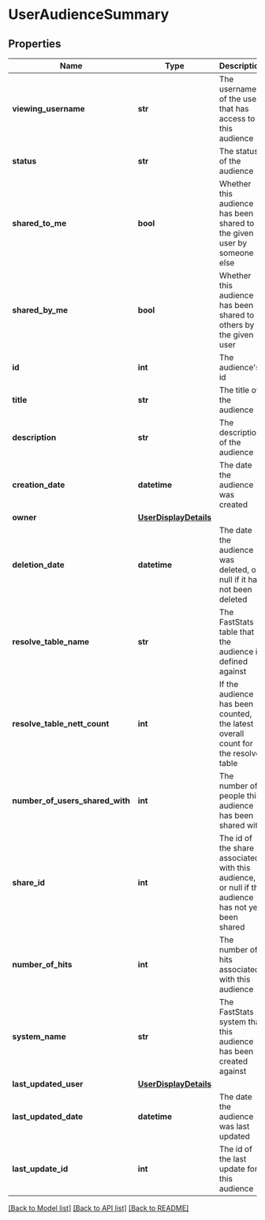 # UserAudienceSummary

## Properties
Name | Type | Description | Notes
------------ | ------------- | ------------- | -------------
**viewing_username** | **str** | The username of the user that has access to this audience | 
**status** | **str** | The status of the audience | 
**shared_to_me** | **bool** | Whether this audience has been shared to the given user by someone else | 
**shared_by_me** | **bool** | Whether this audience has been shared to others by the given user | 
**id** | **int** | The audience&#39;s id | 
**title** | **str** | The title of the audience | 
**description** | **str** | The description of the audience | 
**creation_date** | **datetime** | The date the audience was created | 
**owner** | [**UserDisplayDetails**](UserDisplayDetails.md) |  | 
**deletion_date** | **datetime** | The date the audience was deleted, or null if it has not been deleted | [optional] 
**resolve_table_name** | **str** | The FastStats table that the audience is defined against | 
**resolve_table_nett_count** | **int** | If the audience has been counted, the latest overall count for the resolve table | [optional] 
**number_of_users_shared_with** | **int** | The number of people this audience has been shared with | 
**share_id** | **int** | The id of the share associated with this audience, or null if the  audience has not yet been shared | [optional] 
**number_of_hits** | **int** | The number of hits associated with this audience | 
**system_name** | **str** | The FastStats system that this audience has been created against | 
**last_updated_user** | [**UserDisplayDetails**](UserDisplayDetails.md) |  | 
**last_updated_date** | **datetime** | The date the audience was last updated | 
**last_update_id** | **int** | The id of the last update for this audience | 

[[Back to Model list]](../README.md#documentation-for-models) [[Back to API list]](../README.md#documentation-for-api-endpoints) [[Back to README]](../README.md)


